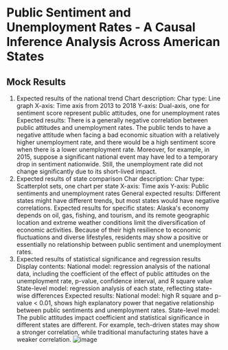 # Public Sentiment and Unemployment Rates - A Causal Inference Analysis Across American States  
## Mock Results  
1.	Expected results of the national trend 
Chart description:
Char type: Line graph
X-axis: Time axis from 2013 to 2018
Y-axis: Dual-axis, one for sentiment score represent public attitudes, one for unemployment rates
Expected results: There is a generally negative correlation between public attitudes and unemployment rates. The public tends to have a negative attitude when facing a bad economic situation with a relatively higher unemployment rate, and there would be a high sentiment score when there is a lower unemployment rate. Moreover, for example, in 2015, suppose a significant national event may have led to a temporary drop in sentiment nationwide. Still, the unemployment rate did not change significantly due to its short-lived impact.
2.	Expected results of state comparison
Char description:
Char type: Scatterplot sets, one chart per state
X-axis: Time axis
Y-axis: Public sentiments and unemployment rates
General expected results: Different states might have different trends, but most states would have negative correlations.
Expected results for specific states: Alaska's economy depends on oil, gas, fishing, and tourism, and its remote geographic location and extreme weather conditions limit the diversification of economic activities. Because of their high resilience to economic fluctuations and diverse lifestyles, residents may show a positive or essentially no relationship between public sentiment and unemployment rates.
3.	Expected results of statistical significance and regression results
Display contents:
National model: regression analysis of the national data, including the coefficient of the effect of public attitudes on the unemployment rate, p-value, confidence interval, and R square value
State-level model: regression analysis of each state, reflecting state-wise differences
Expected results:
National model: high R square and p-value < 0.01, shows high explanatory power that negative relationship between public sentiments and unemployment rates.
State-level model: The public attitudes impact coefficient and statistical significance in different states are different. For example, tech-driven states may show a stronger correlation, while traditional manufacturing states have a weaker correlation.
![image](https://github.com/Brian-W00/MACS30200/assets/143362854/0aa31b79-1cc4-447b-bf05-5e316b79ba03)


